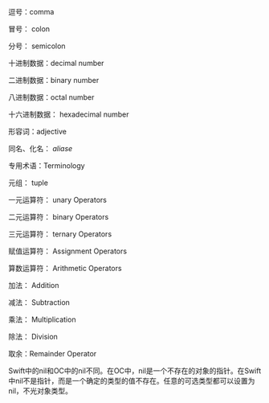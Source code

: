 逗号：comma

冒号： colon

分号： semicolon

十进制数据：decimal number

二进制数据：binary number

八进制数据：octal number

十六进制数据： hexadecimal number

形容词：adjective

同名、化名： _aliase_

专用术语：Terminology

元组： tuple

一元运算符： unary Operators

二元运算符： binary Operators

三元运算符： ternary Operators

赋值运算符： Assignment Operators

算数运算符： Arithmetic Operators 

加法： Addition

减法： Subtraction

乘法： Multiplication

除法： Division

取余：Remainder Operator



Swift中的nil和OC中的nil不同。在OC中，nil是一个不存在的对象的指针。在Swift中nil不是指针，而是一个确定的类型的值不存在。任意的可选类型都可以设置为nil，不光对象类型。

